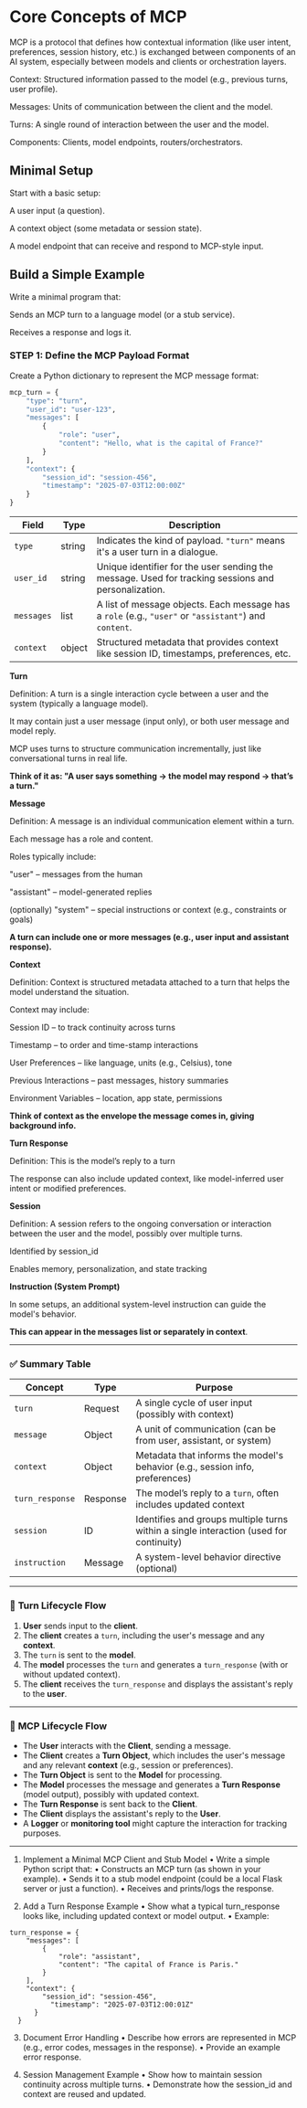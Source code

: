 ﻿# Core Concepts of MCP

MCP is a protocol that defines how contextual information (like user intent, preferences, session history, etc.) is exchanged between components of an AI system, especially between models and clients or orchestration layers.


Context: Structured information passed to the model (e.g., previous turns, user profile).

Messages: Units of communication between the client and the model.

Turns: A single round of interaction between the user and the model.

Components: Clients, model endpoints, routers/orchestrators.

## Minimal Setup

Start with a basic setup:

A user input (a question).

A context object (some metadata or session state).

A model endpoint that can receive and respond to MCP-style input.

## Build a Simple Example

Write a minimal program that:

Sends an MCP turn to a language model (or a stub service).

Receives a response and logs it.

### STEP 1: Define the MCP Payload Format

Create a Python dictionary to represent the MCP message format:

````python
mcp_turn = {
    "type": "turn",
    "user_id": "user-123",
    "messages": [
        {
            "role": "user",
            "content": "Hello, what is the capital of France?"
        }
    ],
    "context": {
        "session_id": "session-456",
        "timestamp": "2025-07-03T12:00:00Z"
    }
}
````

| Field      | Type   | Description                                                                                           |
| ---------- | ------ | ----------------------------------------------------------------------------------------------------- |
| `type`     | string | Indicates the kind of payload. `"turn"` means it's a user turn in a dialogue.                         |
| `user_id`  | string | Unique identifier for the user sending the message. Used for tracking sessions and personalization.   |
| `messages` | list   | A list of message objects. Each message has a `role` (e.g., `"user"` or `"assistant"`) and `content`. |
| `context`  | object | Structured metadata that provides context like session ID, timestamps, preferences, etc.              |

**Turn**

Definition: A turn is a single interaction cycle between a user and the system (typically a language model).

It may contain just a user message (input only), or both user message and model reply.

MCP uses turns to structure communication incrementally, just like conversational turns in real life.

**Think of it as: "A user says something → the model may respond → that’s a turn."**

**Message**

Definition: A message is an individual communication element within a turn.

Each message has a role and content.

Roles typically include:

"user" – messages from the human

"assistant" – model-generated replies

(optionally) "system" – special instructions or context (e.g., constraints or goals)

**A turn can include one or more messages (e.g., user input and assistant response).**

**Context**

Definition: Context is structured metadata attached to a turn that helps the model understand the situation.

Context may include:

Session ID – to track continuity across turns

Timestamp – to order and time-stamp interactions

User Preferences – like language, units (e.g., Celsius), tone

Previous Interactions – past messages, history summaries

Environment Variables – location, app state, permissions

**Think of context as the envelope the message comes in, giving background info.**

**Turn Response**

Definition: This is the model’s reply to a turn

The response can also include updated context, like model-inferred user intent or modified preferences.

**Session**

Definition: A session refers to the ongoing conversation or interaction between the user and the model, possibly over multiple turns.

Identified by session_id

Enables memory, personalization, and state tracking

**Instruction (System Prompt)**

In some setups, an additional system-level instruction can guide the model's behavior.

**This can appear in the messages list or separately in context**.

---

### ✅ **Summary Table**

| Concept         | Type     | Purpose                                                                                |
| --------------- | -------- | -------------------------------------------------------------------------------------- |
| `turn`          | Request  | A single cycle of user input (possibly with context)                                   |
| `message`       | Object   | A unit of communication (can be from user, assistant, or system)                       |
| `context`       | Object   | Metadata that informs the model's behavior (e.g., session info, preferences)           |
| `turn_response` | Response | The model’s reply to a `turn`, often includes updated context                          |
| `session`       | ID       | Identifies and groups multiple turns within a single interaction (used for continuity) |
| `instruction`   | Message  | A system-level behavior directive (optional)                                           |

---

### 🔁 **Turn Lifecycle Flow**

1. **User** sends input to the **client**.
2. The **client** creates a `turn`, including the user's message and any **context**.
3. The `turn` is sent to the **model**.
4. The **model** processes the `turn` and generates a `turn_response` (with or without updated context).
5. The **client** receives the `turn_response` and displays the assistant's reply to the **user**.

---

### 🔄 **MCP Lifecycle Flow**

* The **User** interacts with the **Client**, sending a message.
* The **Client** creates a **Turn Object**, which includes the user's message and any relevant **context** (e.g., session or preferences).
* The **Turn Object** is sent to the **Model** for processing.
* The **Model** processes the message and generates a **Turn Response** (model output), possibly with updated context.
* The **Turn Response** is sent back to the **Client**.
* The **Client** displays the assistant's reply to the **User**.
* A **Logger** or **monitoring tool** might capture the interaction for tracking purposes.

---

1. Implement a Minimal MCP Client and Stub Model
•	Write a simple Python script that:
•	Constructs an MCP turn (as shown in your example).
•	Sends it to a stub model endpoint (could be a local Flask server or just a function).
•	Receives and prints/logs the response.

2. Add a Turn Response Example
•	Show what a typical turn_response looks like, including updated context or model output.
•	Example:


```` 
turn_response = {
    "messages": [
        {
            "role": "assistant",
            "content": "The capital of France is Paris."
        }
    ],
    "context": {
        "session_id": "session-456",
          "timestamp": "2025-07-03T12:00:01Z"
      }
  }
````

3. Document Error Handling
•	Describe how errors are represented in MCP (e.g., error codes, messages in the response).
•	Provide an example error response.

4. Session Management Example
•	Show how to maintain session continuity across multiple turns.
•	Demonstrate how the session_id and context are reused and updated.